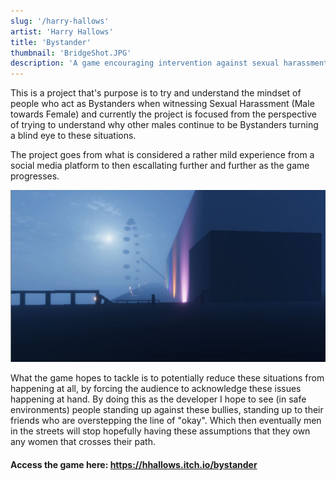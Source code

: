 ```yaml
---
slug: '/harry-hallows'
artist: 'Harry Hallows'
title: 'Bystander'
thumbnail: 'BridgeShot.JPG'
description: 'A game encouraging intervention against sexual harassment'
---
```


This is a project that's purpose is to try and understand the mindset of people who act as Bystanders when witnessing Sexual Harassment (Male towards Female) and currently the project is focused from the perspective of trying to understand why other males continue to be Bystanders turning a blind eye to these situations.

The project goes from what is considered a rather mild experience from a social media platform to then escallating further and further as the game progresses.

![](BystanderShot04.JPG)

What the game hopes to tackle is to potentially reduce these situations from happening at all, by forcing the audience to acknowledge these issues happening at hand. By doing this as the developer I hope to see (in safe environments) people standing up against these bullies, standing up to their friends who are overstepping the line of "okay". Which then eventually men in the streets will stop hopefully having these assumptions that they own any women that crosses their path.

#### Access the game here: https://hhallows.itch.io/bystander
